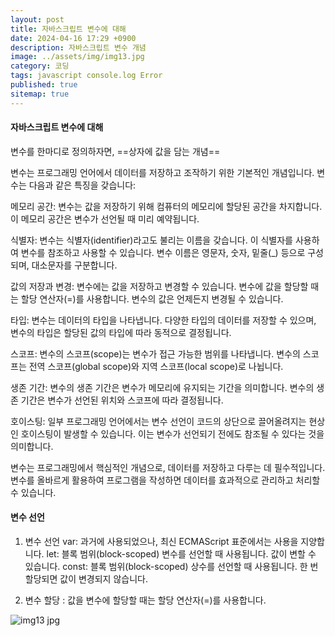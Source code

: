 ```yaml
---
layout: post
title: 자바스크립트 변수에 대해
date: 2024-04-16 17:29 +0900
description: 자바스크립트 변수 개념
image: ../assets/img/img13.jpg
category: 코딩
tags: javascript console.log Error
published: true
sitemap: true
---
```


#### 자바스크립트 변수에 대해

변수를 한마디로 정의하자면,
==상자에 값을 담는 개념==

변수는 프로그래밍 언어에서 데이터를 저장하고 조작하기 위한 기본적인 개념입니다. 변수는 다음과 같은 특징을 갖습니다:

메모리 공간: 변수는 값을 저장하기 위해 컴퓨터의 메모리에 할당된 공간을 차지합니다. 이 메모리 공간은 변수가 선언될 때 미리 예약됩니다.

식별자: 변수는 식별자(identifier)라고도 불리는 이름을 갖습니다. 이 식별자를 사용하여 변수를 참조하고 사용할 수 있습니다. 변수 이름은 영문자, 숫자, 밑줄(_) 등으로 구성되며, 대소문자를 구분합니다.

값의 저장과 변경: 변수에는 값을 저장하고 변경할 수 있습니다. 변수에 값을 할당할 때는 할당 연산자(=)를 사용합니다. 변수의 값은 언제든지 변경될 수 있습니다.

타입: 변수는 데이터의 타입을 나타냅니다. 다양한 타입의 데이터를 저장할 수 있으며, 변수의 타입은 할당된 값의 타입에 따라 동적으로 결정됩니다.

스코프: 변수의 스코프(scope)는 변수가 접근 가능한 범위를 나타냅니다. 변수의 스코프는 전역 스코프(global scope)와 지역 스코프(local scope)로 나뉩니다.

생존 기간: 변수의 생존 기간은 변수가 메모리에 유지되는 기간을 의미합니다. 변수의 생존 기간은 변수가 선언된 위치와 스코프에 따라 결정됩니다.

호이스팅: 일부 프로그래밍 언어에서는 변수 선언이 코드의 상단으로 끌어올려지는 현상인 호이스팅이 발생할 수 있습니다. 이는 변수가 선언되기 전에도 참조될 수 있다는 것을 의미합니다.

변수는 프로그래밍에서 핵심적인 개념으로, 데이터를 저장하고 다루는 데 필수적입니다. 변수를 올바르게 활용하여 프로그램을 작성하면 데이터를 효과적으로 관리하고 처리할 수 있습니다.

#### 변수 선언

1. 변수 선언
var: 과거에 사용되었으나, 최신 ECMAScript 표준에서는 사용을 지양합니다.
let: 블록 범위(block-scoped) 변수를 선언할 때 사용됩니다. 값이 변할 수 있습니다.
const: 블록 범위(block-scoped) 상수를 선언할 때 사용됩니다. 한 번 할당되면 값이 변경되지 않습니다.

2. 변수 할당
: 값을 변수에 할당할 때는 할당 연산자(=)를 사용합니다.

![img13 jpg](https://github.com/webweaver420/webweaver420.github.io/assets/166381564/e17dd45e-abb8-4c19-a5fb-44f95f8ded69)








